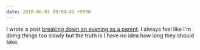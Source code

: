 ```yaml
---
date: 2018-06-01 09:04:45 +0900
---
```

I wrote a post [breaking down an evening as a parent](http://articles.inqk.net/2018/06/01/evening-schedule.html). I always feel like I'm doing things too slowly but the truth is I have no idea how long they should take.
